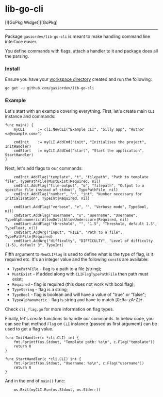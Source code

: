 # lib-go-cli

[![GoPkg Widget]][GoPkg]

----

Package `gasiordev/lib-go-cli` is meant to make handling command line interface easier.

You define commands with flags, attach a handler to it and package does all
the parsing.

### Install

Ensure you have your
[workspace directory](https://golang.org/doc/code.html#Workspaces) created and
run the following:

```
go get -u github.com/gasiordev/lib-go-cli
```

### Example

Let's start with an example covering everything. First, let's create main
`CLI` instance and commands:

```
func main() {
    myCLI      := cli.NewCLI("Example CLI", "Silly app", "Author <a@example.com>")

    cmdInit    := myCLI.AddCmd("init", "Initialises the project", InitHandler)
    cmdStart   := myCLI.AddCmd("start", "Start the application", StartHandler)
}
```

Next, let's add flags to our commands:

```
    cmdInit.AddFlag("template", "t", "filepath", "Path to template file", TypePathFile|MustExist|Required, nil)
    cmdInit.AddFlag("file-output", "o", "filepath", "Output to a specific file instead of stdout", TypePathFile, nil)
    cmdInit.AddFlag("number", "n", "int", "Number necessary for initialisation", TypeInt|Required, nil)

    cmdStart.AddFlag("verbose", "v", "", "Verbose mode", TypeBool, nil)
    cmdStart.AddFlag("username", "u", "username", "Username", TypeAlphanumeric|AllowDots|AllowUnderscore|Required, nil)
    cmdStart.AddFlag("threshold", "", "1.5", "Threshold, default 1.5", TypeFloat, nil)
    cmdStart.AddArg("input", "FILE", "Path to a file", TypePathFile|Required)
    cmdStart.AddArg("difficulty", "DIFFICULTY", "Level of difficulty (1-5), default 3", TypeInt)
```

Fifth argument to `NewCLIFlag` is used to define what is the type of flag, is
it required etc. It's an integer value and the following `const`s are
available:

* `TypePathFile` - flag is a path to a file (string);
* `MustExist` - if added along with `CLIFlagTypePathFile` then path must exist;
* `Required` - flag is required (this does not work with bool flag);
* `TypeString` - flag is a string;
* `TypeBool` - flag is boolean and will have a value of "true" or "false";
* `TypeAlphanumeric` - flag is string and have to match [0-9a-zA-Z]+.

Check `cli_flag.go` for more information on flag types.

Finally, let's create functions to handle our commands. In below code, you can
see that method `Flag` on `CLI` instance (passed as first argument) can be
used to get a flag value.

```
func InitHandler(c *cli.CLI) int {
    fmt.Fprintf(os.Stdout, "Template path: %s\n", c.Flag("template"))
    return 0
}

func StartHandler(c *cli.CLI) int {
    fmt.Fprintf(os.Stdout, "Username: %s\n", c.Flag("username"))
    return 0
}
```

And in the end of `main()` func:

```
    os.Exit(myCLI.Run(os.Stdout, os.Stderr))
```
